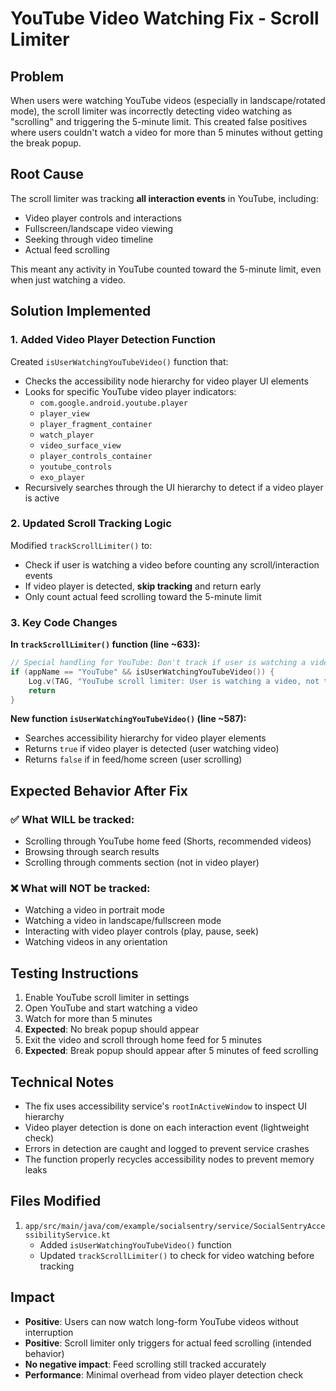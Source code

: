 # YouTube Video Watching Fix - Scroll Limiter

## Problem
When users were watching YouTube videos (especially in landscape/rotated mode), the scroll limiter was incorrectly detecting video watching as "scrolling" and triggering the 5-minute limit. This created false positives where users couldn't watch a video for more than 5 minutes without getting the break popup.

## Root Cause
The scroll limiter was tracking **all interaction events** in YouTube, including:
- Video player controls and interactions
- Fullscreen/landscape video viewing
- Seeking through video timeline
- Actual feed scrolling

This meant any activity in YouTube counted toward the 5-minute limit, even when just watching a video.

## Solution Implemented

### 1. Added Video Player Detection Function
Created `isUserWatchingYouTubeVideo()` function that:
- Checks the accessibility node hierarchy for video player UI elements
- Looks for specific YouTube video player indicators:
  - `com.google.android.youtube.player`
  - `player_view`
  - `player_fragment_container`
  - `watch_player`
  - `video_surface_view`
  - `player_controls_container`
  - `youtube_controls`
  - `exo_player`
- Recursively searches through the UI hierarchy to detect if a video player is active

### 2. Updated Scroll Tracking Logic
Modified `trackScrollLimiter()` to:
- Check if user is watching a video before counting any scroll/interaction events
- If video player is detected, **skip tracking** and return early
- Only count actual feed scrolling toward the 5-minute limit

### 3. Key Code Changes

**In `trackScrollLimiter()` function (line ~633):**
```kotlin
// Special handling for YouTube: Don't track if user is watching a video
if (appName == "YouTube" && isUserWatchingYouTubeVideo()) {
    Log.v(TAG, "YouTube scroll limiter: User is watching a video, not tracking")
    return
}
```

**New function `isUserWatchingYouTubeVideo()` (line ~587):**
- Searches accessibility hierarchy for video player elements
- Returns `true` if video player is detected (user watching video)
- Returns `false` if in feed/home screen (user scrolling)

## Expected Behavior After Fix

### ✅ What WILL be tracked:
- Scrolling through YouTube home feed (Shorts, recommended videos)
- Browsing through search results
- Scrolling through comments section (not in video player)

### ❌ What will NOT be tracked:
- Watching a video in portrait mode
- Watching a video in landscape/fullscreen mode
- Interacting with video player controls (play, pause, seek)
- Watching videos in any orientation

## Testing Instructions

1. Enable YouTube scroll limiter in settings
2. Open YouTube and start watching a video
3. Watch for more than 5 minutes
4. **Expected**: No break popup should appear
5. Exit the video and scroll through home feed for 5 minutes
6. **Expected**: Break popup should appear after 5 minutes of feed scrolling

## Technical Notes

- The fix uses accessibility service's `rootInActiveWindow` to inspect UI hierarchy
- Video player detection is done on each interaction event (lightweight check)
- Errors in detection are caught and logged to prevent service crashes
- The function properly recycles accessibility nodes to prevent memory leaks

## Files Modified

1. `app/src/main/java/com/example/socialsentry/service/SocialSentryAccessibilityService.kt`
   - Added `isUserWatchingYouTubeVideo()` function
   - Updated `trackScrollLimiter()` to check for video watching before tracking

## Impact

- **Positive**: Users can now watch long-form YouTube videos without interruption
- **Positive**: Scroll limiter only triggers for actual feed scrolling (intended behavior)
- **No negative impact**: Feed scrolling still tracked accurately
- **Performance**: Minimal overhead from video player detection check

